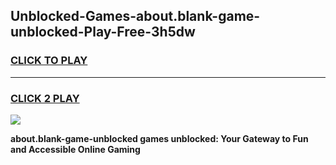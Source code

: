 
## Unblocked-Games-about.blank-game-unblocked-Play-Free-3h5dw
<h3>
<a href="https://premium76.site?title=about.blank-game-unblocked&ref=23A">CLICK TO PLAY</a></h3>
<hr>

<h3>
<a href="https://premium76.site?title=about.blank-game-unblocked&ref=23A">CLICK 2 PLAY</a>
  
</h3>

<a href="https://premium76.site?title=about.blank-game-unblocked&ref=23A"><img src="https://clearcache.store/games.png"></a>


**about.blank-game-unblocked games unblocked: Your Gateway to Fun and Accessible Online Gaming**
